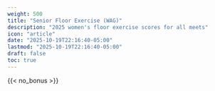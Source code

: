 ```yaml
---
weight: 500
title: "Senior Floor Exercise (WAG)"
description: "2025 women's floor exercise scores for all meets"
icon: "article"
date: "2025-10-19T22:16:40-05:00"
lastmod: "2025-10-19T22:16:40-05:00"
draft: false
toc: true
---
```


{{< no_bonus >}}